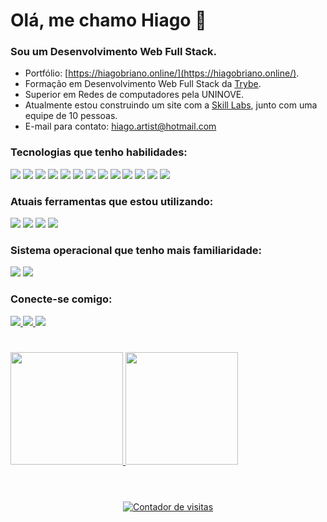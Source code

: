 <h1>Olá, me chamo Hiago 👋</h1>
<h3>Sou um Desenvolvimento Web Full Stack.</h3>

- Portfólio: [https://hiagobriano.online/](https://hiagobriano.online/).
- Formação em Desenvolvimento Web Full Stack da [Trybe](https://www.betrybe.com/).
- Superior em Redes de computadores pela UNINOVE.
- Atualmente estou construindo um site com a [Skill Labs](https://www.sklabs.com.br/), junto com uma equipe de 10 pessoas.
- E-mail para contato: hiago.artist@hotmail.com

### Tecnologias que tenho habilidades:

<p>
<img src="https://img.shields.io/badge/HTML5-1572B6?logo=HTML5&logoColor=white&style=flat" />
<img src="https://img.shields.io/badge/CSS3-1572B6?logo=CSS3&logoColor=white&style=flat" />
 
<img src="https://img.shields.io/badge/JavaScript-1572B6?logo=JavaScript&logoColor=white&style=flat" />
<img src="https://img.shields.io/badge/TypeScript-1572B6?logo=TypeScript&logoColor=white&style=flat" />
<img src="https://img.shields.io/badge/GoLang-1572B6?logo=Go&logoColor=white&style=flat" />
<img src="https://img.shields.io/badge/Java-1572B6?logo=openjdk&logoColor=white&style=flat" />

<img src="https://img.shields.io/badge/ReactJS-1572B6?logo=CreateReactApp&logoColor=white&style=flat" />
<img src="https://img.shields.io/badge/NodeJS-1572B6?logo=node.js&logoColor=white&style=flat" />

<img src="https://img.shields.io/badge/MongoDB-1572B6?logo=MongoDB&logoColor=white&style=flat" />
<img src="https://img.shields.io/badge/PostgreSQL-1572B6?logo=PostgreSQL&logoColor=white&style=flat" />
<img src="https://img.shields.io/badge/MYSQL-1572B6?logo=MYSQL&logoColor=white&style=flat" />

<img src="https://img.shields.io/badge/Supabase-1572B6?logo=supabase&logoColor=white&style=flat" />
<img src="https://img.shields.io/badge/Docker-1572B6?logo=docker&logoColor=white&style=flat" />
</p>

### Atuais ferramentas que estou utilizando:

<p>
 <img src="https://img.shields.io/badge/VSCode-1572B6?logo=VisualStudioCode&logoColor=white&style=flat" />
 <img src="https://img.shields.io/badge/Visual Studio-1572B6?logo=VisualStudio&logoColor=white&style=flat" />
 <img src="https://img.shields.io/badge/Git-1572B6?logo=Git&logoColor=white&style=flat" />
 <img src="https://img.shields.io/badge/Github-1572B6?logo=Github&logoColor=white&style=flat" />
</p>

### Sistema operacional que tenho mais familiaridade:
<p>
 <img src="https://img.shields.io/badge/Windows-0078D6?logo=Windows&logoColor=white&style=flat" />
 <img src="https://img.shields.io/badge/Linux-0078D6?logo=linux&logoColor=white&style=flat" />
</p>



### Conecte-se comigo:
<a href="https://www.linkedin.com/in/hiago-briano/" target="_blank">
 <img src="https://img.shields.io/badge/LinkedIn-1572B6?logo=linkedin&logoColor=white&style=flat" />
</a>
<a href="mailto:hiiago.artist@hotmail.com" target="_blank">
 <img src="https://img.shields.io/badge/Outlook-1572B6?logo=microsoft-outlook&logoColor=white&style=flat" />
</a>
<a href="https://wa.me/5511954614351" target="_blank">
 <img src="https://img.shields.io/badge/Whatsapp-1572B6?logo=whatsapp&logoColor=white&style=flat" />
</a>


#

 <div>
  <a href="https://github.com/HiagoBriano">
  <img height="180em" src="https://github-readme-stats.vercel.app/api/top-langs/?username=HiagoBriano&layout=compact&langs_count=8&theme=radical&locale=pt-br"/>
  <img height="180em" src="https://github-readme-stats.vercel.app/api?username=HiagoBriano&show_icons=true&theme=radical&include_all_commits=true&count_private=true&locale=pt-br"/>
</div>
<br/>

 #

 
  
## 
  
<p align="center"> <img src="https://komarev.com/ghpvc/?username=HiagoBriano" alt="Contador de visitas" /> </p>


